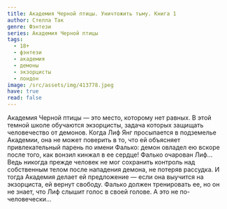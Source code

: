 ```yaml
---
title: Академия Черной птицы. Уничтожить тьму. Книга 1
author: Стелла Так
genre: Фэнтези
series: Академия Черной птицы
tags:
  - 18+
  - фэнтези
  - академия
  - демоны
  - экзорцисты
  - лондон
image: /src/assets/img/413778.jpeg
have: true
read: false
---
```

Академия Черной птицы — это место, которому нет равных. В этой темной школе обучаются экзорцисты, задача которых защищать человечество от демонов. Когда Лиф Янг просыпается в подземелье Академии, она не может поверить в то, что ей объясняет привлекательный парень по имени Фалько: демон овладел ею вскоре после того, как вонзил кинжал в ее сердце! Фалько очарован Лиф... Ведь никогда прежде человек не мог сохранить контроль над собственным телом после нападения демона, не потеряв рассудка. И тогда Академия делает ей предложение — если она выучится на экзорциста, ей вернут свободу. Фалько должен тренировать ее, но он не знает, что Лиф слышит голос в своей голове. А это не по-человечески...
